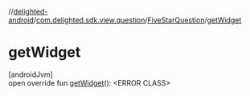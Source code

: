 //[delighted-android](../../../index.md)/[com.delighted.sdk.view.question](../index.md)/[FiveStarQuestion](index.md)/[getWidget](get-widget.md)

# getWidget

[androidJvm]\
open override fun [getWidget](get-widget.md)(): &lt;ERROR CLASS&gt;
